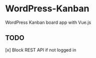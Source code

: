 # WordPress-Kanban
 WordPress Kanban board app with Vue.js

## TODO

[x] Block REST API if not logged in
